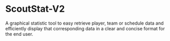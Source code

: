 # ScoutStat-V2
A graphical statistic tool to easy retrieve player, team or schedule data and efficiently display that corresponding data in a clear and concise format for the end user.
